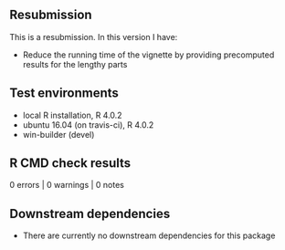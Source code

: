 ## Resubmission
This is a resubmission.  In this version I have:
* Reduce the running time of the vignette by providing precomputed results for the lengthy parts

## Test environments
* local R installation, R 4.0.2
* ubuntu 16.04 (on travis-ci), R 4.0.2
* win-builder (devel)

## R CMD check results

0 errors | 0 warnings | 0 notes

## Downstream dependencies

* There are currently no downstream dependencies for this package
